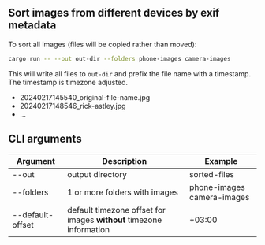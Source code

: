 ## Sort images from different devices by exif metadata

To sort all images (files will be copied rather than moved):

```sh
cargo run -- --out out-dir --folders phone-images camera-images
```

This will write all files to `out-dir` and prefix the file name with a timestamp. The timestamp is timezone adjusted.

- 20240217145540_original-file-name.jpg
- 20240217148546_rick-astley.jpg
- ...

## CLI arguments

| Argument         | Description                                                         | Example                    |
| ---------------- | ------------------------------------------------------------------- | -------------------------- |
| --out            | output directory                                                    | sorted-files               |
| --folders        | 1 or more folders with images                                       | phone-images camera-images |
| --default-offset | default timezone offset for images **without** timezone information | +03:00                     |
